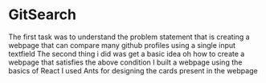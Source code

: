 # GitSearch
The first task was to understand the problem statement that is creating a webpage that can compare many github profiles using a single input textfield
The second thing i did was get a basic idea oh how to create a webpage that satisfies the above condition
I built a webpage using the basics of React
I used Ants for designing the cards present in the webpage

